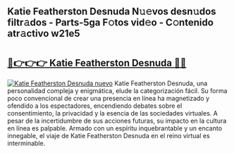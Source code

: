 ## Katie Featherston Desnuda N𝚞𝚎vos desn𝚞dos filtr𝚊dos - Parts-5ga F𝚘tos vid𝚎o - C𝚘ntenido atr𝚊ctivo w21e5

# <h2><a href="http://mb74xmm.tromn.icu/?c=Katie+Featherston+Desnuda">🔗👉👉👉 Katie Featherston Desnuda 🔗🔗</a></h2>

[![Katie Featherston Desnuda nuevo](https://i.imgur.com/pEAQMta.gif)](http://mb74xmm.tromn.icu/?c=Katie+Featherston+Desnuda)
Katie Featherston Desnuda, una personalidad compleja y enigmática, elude la categorización fácil. Su forma poco convencional de crear una presencia en línea ha magnetizado y ofendido a los espectadores, encendiendo debates sobre el consentimiento, la privacidad y la esencia de las sociedades virtuales. A pesar de la incertidumbre de sus acciones futuras, su impacto en la cultura en línea es palpable. Armado con un espíritu inquebrantable y un encanto innegable, el viaje de Katie Featherston Desnuda en el reino virtual es interminable.
